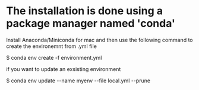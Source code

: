 # The installation is done using a package manager named 'conda'
Install Anaconda/Miniconda for mac and then use the following command to create the environemnt from .yml file

$ conda env create -f environment.yml

if you want to update an exsisting environment

$ conda env update --name myenv --file local.yml --prune

